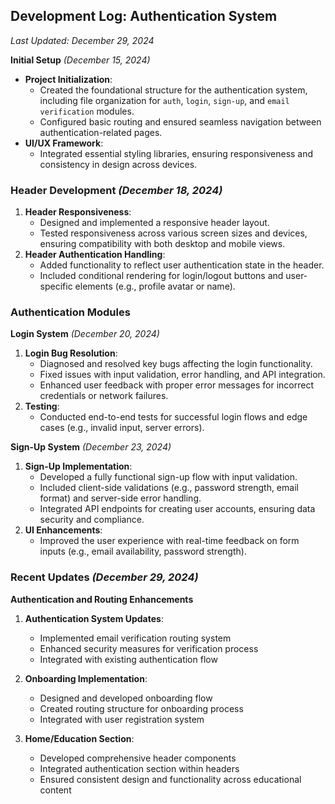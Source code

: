 ## Development Log: Authentication System
*Last Updated: December 29, 2024*

**Initial Setup** *(December 15, 2024)*
- **Project Initialization**:
  - Created the foundational structure for the authentication system, including file organization for `auth`, `login`, `sign-up`, and `email verification` modules.
  - Configured basic routing and ensured seamless navigation between authentication-related pages.
- **UI/UX Framework**:
  - Integrated essential styling libraries, ensuring responsiveness and consistency in design across devices.

### **Header Development** *(December 18, 2024)*
1. **Header Responsiveness**:
   - Designed and implemented a responsive header layout.
   - Tested responsiveness across various screen sizes and devices, ensuring compatibility with both desktop and mobile views.
2. **Header Authentication Handling**:
   - Added functionality to reflect user authentication state in the header.
   - Included conditional rendering for login/logout buttons and user-specific elements (e.g., profile avatar or name).

### **Authentication Modules**

**Login System** *(December 20, 2024)*
1. **Login Bug Resolution**:
   - Diagnosed and resolved key bugs affecting the login functionality.
   - Fixed issues with input validation, error handling, and API integration.
   - Enhanced user feedback with proper error messages for incorrect credentials or network failures.
2. **Testing**:
   - Conducted end-to-end tests for successful login flows and edge cases (e.g., invalid input, server errors).

**Sign-Up System** *(December 23, 2024)*
1. **Sign-Up Implementation**:
   - Developed a fully functional sign-up flow with input validation.
   - Included client-side validations (e.g., password strength, email format) and server-side error handling.
   - Integrated API endpoints for creating user accounts, ensuring data security and compliance.
2. **UI Enhancements**:
   - Improved the user experience with real-time feedback on form inputs (e.g., email availability, password strength).

### **Recent Updates** *(December 29, 2024)*

**Authentication and Routing Enhancements**
1. **Authentication System Updates**:
   - Implemented email verification routing system
   - Enhanced security measures for verification process
   - Integrated with existing authentication flow

2. **Onboarding Implementation**:
   - Designed and developed onboarding flow
   - Created routing structure for onboarding process
   - Integrated with user registration system

3. **Home/Education Section**:
   - Developed comprehensive header components
   - Integrated authentication section within headers
   - Ensured consistent design and functionality across educational content
